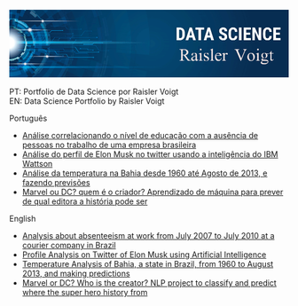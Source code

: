 ![](https://github.com/Raisler/DataScience_Portfolio/blob/master/bannerRV.png)

PT: Portfolio de Data Science por Raisler Voigt </br>
EN: Data Science Portfolio by Raisler Voigt </br>

Português

* [Análise correlacionando o nível de educação com a ausência de pessoas no trabalho de uma empresa brasileira](https://github.com/Raisler/DataScience_Portfolio/blob/master/Absenteeism_Analysis/Absenteeism_at_work.pdf)</br>
* [Análise do perfil de Elon Musk no twitter usando a inteligência do IBM Wattson](https://github.com/Raisler/Profile-Analisys-On-Twitter)</br>
* [Análise da temperatura na Bahia desde 1960 até Agosto de 2013, e fazendo previsões](https://github.com/Raisler/DataScience_Portfolio/blob/master/TemperatureAnalysis/Bahia_Temperatures.ipynb) </br>
* [Marvel ou DC? quem é o criador? Aprendizado de máquina para prever de qual editora a história pode ser](https://www.kaggle.com/raislervoigt/marvel-or-dc-creators)  </br>

English

* [Analysis about absenteeism at work from July 2007 to July 2010 at a courier company in Brazil](https://github.com/Raisler/DataScience_Portfolio/blob/master/Absenteeism_Analysis/Absenteeism_at_work.pdf)  </br>
* [Profile Analysis on Twitter of Elon Musk using Artificial Intelligence](https://github.com/Raisler/Profile-Analisys-On-Twitter)</br>
* [Temperature Analysis of Bahia, a state in Brazil, from 1960 to August 2013, and making predictions](https://github.com/Raisler/DataScience_Portfolio/blob/master/TemperatureAnalysis/Bahia_Temperatures.ipynb) </br>
* [Marvel or DC? Who is the creator? NLP project to classify and predict where the super hero history from](https://www.kaggle.com/raislervoigt/marvel-or-dc-creators)</br>

